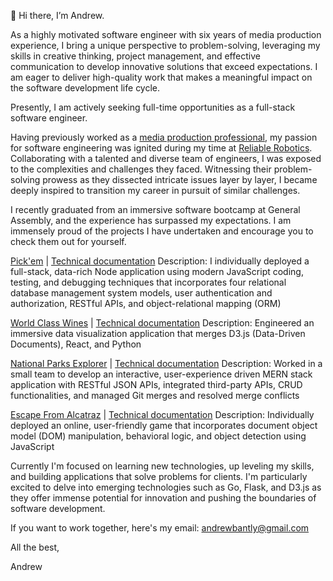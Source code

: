 👋 Hi there, I’m Andrew. 

As a highly motivated software engineer with six years of media production experience, I bring a unique perspective to problem-solving, leveraging my skills in creative thinking, project management, and effective communication to develop innovative solutions that exceed expectations. I am eager to deliver high-quality work that makes a meaningful impact on the software development life cycle. 

Presently, I am actively seeking full-time opportunities as a full-stack software engineer.

Having previously worked as a [media production professional](https://andrewbantly.me/), my passion for software engineering was ignited during my time at [Reliable Robotics](https://reliable.co/). Collaborating with a talented and diverse team of engineers, I was exposed to the complexities and challenges they faced. Witnessing their problem-solving prowess as they dissected intricate issues layer by layer, I became deeply inspired to transition my career in pursuit of similar challenges.

I recently graduated from an immersive software bootcamp at General Assembly, and the experience has surpassed my expectations. I am immensely proud of the projects I have undertaken and encourage you to check them out for yourself.

[Pick'em](https://pickem.herokuapp.com/) | [Technical documentation](https://github.com/andrewbantly/pickem#pickem)
Description: I individually deployed a full-stack, data-rich Node application using modern JavaScript coding, testing, and debugging techniques that incorporates four relational database management system models, user authentication and authorization, RESTful APIs, and object-relational mapping (ORM)

[World Class Wines](https://andrewbantly.github.io/world-class-wines) | [Technical documentation](https://github.com/andrewbantly/world-class-wines#world-class-wines)
Description: Engineered an immersive data visualization application that merges D3.js (Data-Driven Documents), React, and Python

[National Parks Explorer](https://nps-explorer.netlify.app/) | [Technical documentation](https://github.com/andrewbantly/npsexplorer-client)
Description: Worked in a small team to develop an interactive, user-experience driven MERN stack application with RESTful JSON APIs, integrated third-party APIs, CRUD functionalities, and managed Git merges and resolved merge conflicts

[Escape From Alcatraz](https://andrewbantly.github.io/Escape-From-Alcatraz/) | [Technical documentation](https://github.com/andrewbantly/Escape-From-Alcatraz#escape-from-alcatraz)
Description: Individually deployed an online, user-friendly game that incorporates document object model (DOM) manipulation, behavioral logic, and object detection using JavaScript

Currently I'm focused on learning new technologies, up leveling my skills, and building applications that solve problems for clients. I'm particularly excited to delve into emerging technologies such as Go, Flask, and D3.js as they offer immense potential for innovation and pushing the boundaries of software development.

If you want to work together, here's my email:
andrewbantly@gmail.com

All the best,

Andrew
